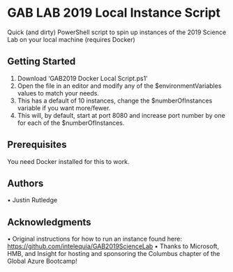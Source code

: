 <h1>GAB LAB 2019 Local Instance Script</h1>

Quick (and dirty) PowerShell script to spin up instances of the 2019 Science Lab on your local machine (requires Docker)

<h2>Getting Started</h2>

1.	Download ‘GAB2019 Docker Local Script.ps1’
2.	Open the file in an editor and modify any of the $environmentVariables values to match your needs.
3.	This has a default of 10 instances, change the $numberOfInstances variable if you want more/fewer.
4.	This will, by default, start at port 8080 and increase port number by one for each of the $numberOfInstances.

<h2>Prerequisites</h2>

You need Docker installed for this to work.

<h2>Authors</h2>

•	Justin Rutledge

<h2>Acknowledgments</h2>

•	Original instructions for how to run an instance found here: https://github.com/intelequia/GAB2019ScienceLab
•	Thanks to Microsoft, HMB, and Insight for hosting and sponsoring the Columbus chapter of the Global Azure Bootcamp!
